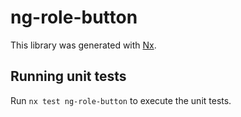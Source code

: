 # ng-role-button

This library was generated with [Nx](https://nx.dev).

## Running unit tests

Run `nx test ng-role-button` to execute the unit tests.
